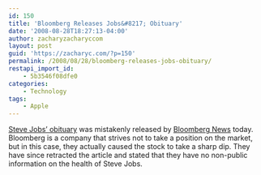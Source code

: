 ```yaml
---
id: 150
title: 'Bloomberg Releases Jobs&#8217; Obituary'
date: '2008-08-28T18:27:13-04:00'
author: zacharyzacharyccom
layout: post
guid: 'https://zacharyc.com/?p=150'
permalink: /2008/08/28/bloomberg-releases-jobs-obituary/
restapi_import_id:
    - 5b3546f08dfe0
categories:
    - Technology
tags:
    - Apple
---
```


[Steve Jobs’ obituary](http://gawker.com/5042795/steve-jobss-obituary-as-run-by-bloomberg) was mistakenly released by [Bloomberg News](http://www.bloomberg.com) today. Bloomberg is a company that strives not to take a position on the market, but in this case, they actually caused the stock to take a sharp dip. They have since retracted the article and stated that they have no non-public information on the health of Steve Jobs.